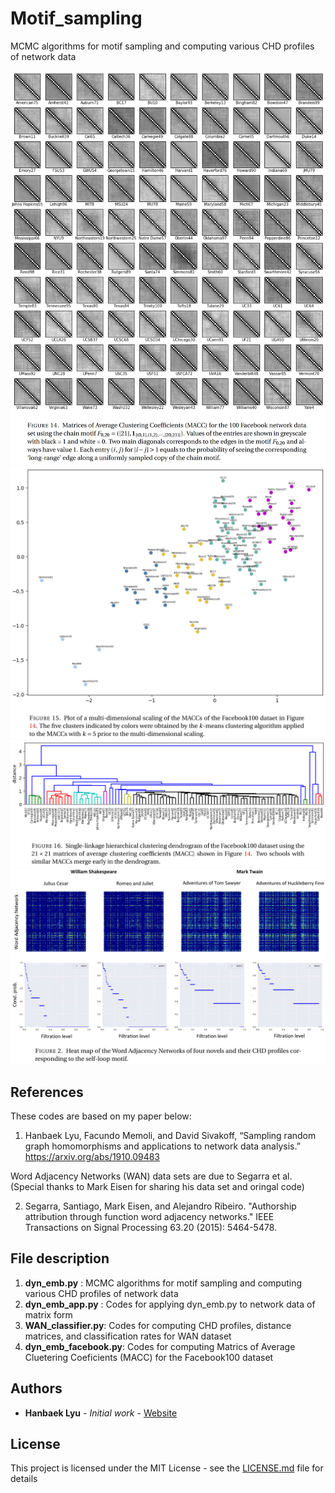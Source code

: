 # Motif_sampling

MCMC algorithms for motif sampling and computing various CHD profiles of network data

![](Figures/fb_full_MACC.png)
![](Figures/MDS_fb.png)
![](Figures/fb_dendro.png)
![](Figures/figure1.png)


## References

These codes are based on my paper below: 
  1. Hanbaek Lyu, Facundo Memoli, and David Sivakoff, 
     “Sampling random graph homomorphisms and applications to network data analysis.” 
     https://arxiv.org/abs/1910.09483
     
Word Adjacency Networks (WAN) data sets are due to Segarra et al. (Special thanks to Mark Eisen for sharing his data set and oringal code)

  2. Segarra, Santiago, Mark Eisen, and Alejandro Ribeiro. "Authorship attribution through function word adjacency networks." IEEE Transactions on Signal Processing 63.20 (2015): 5464-5478.
  

## File description 

  1. **dyn_emb.py** : MCMC algorithms for motif sampling and computing various CHD profiles of network data
  2. **dyn_emb_app.py** : Codes for applying dyn_emb.py to network data of matrix form
  3. **WAN_classifier.py**: Codes for computing CHD profiles, distance matrices, and classification rates for WAN dataset 
  4. **dyn_emb_facebook.py**: Codes for computing Matrics of Average Cluetering Coeficients (MACC) for the Facebook100 dataset
  
## Authors

* **Hanbaek Lyu** - *Initial work* - [Website](https://hanbaeklyu.com)

## License

This project is licensed under the MIT License - see the [LICENSE.md](LICENSE.md) file for details

